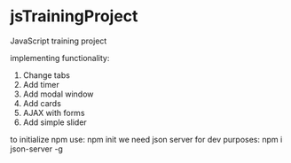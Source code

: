 # jsTrainingProject
JavaScript training project 

implementing functionality:
1. Change tabs
2. Add timer
3. Add modal window
4. Add cards
5. AJAX with forms
6. Add simple slider


to initialize npm use:
npm init
we need json server for dev purposes:
npm i json-server -g
